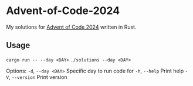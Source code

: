 # Advent-of-Code-2024
My solutions for [Advent of Code 2024](https://adventofcode.com/2024) written in Rust.

## Usage
`cargo run -- --day <DAY>`
`./solutions --day <DAY>`

Options:
  `-d`, `--day <DAY>`  Specific day to run code for
  `-h`, `--help`       Print help
  `-V`, `--version`    Print version
